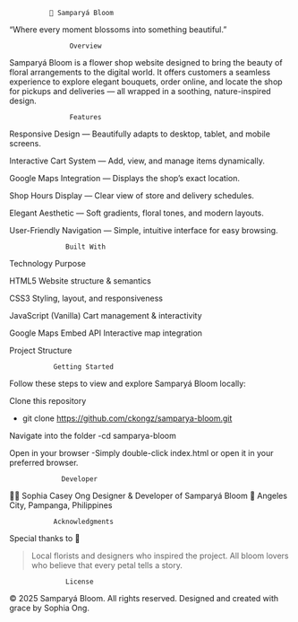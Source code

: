               🌷 Samparyá Bloom

“Where every moment blossoms into something beautiful.”


                   Overview

Samparyá Bloom is a flower shop website designed to bring the beauty of floral arrangements to the digital world.
It offers customers a seamless experience to explore elegant bouquets, order online, and locate the shop for pickups and deliveries — all wrapped in a soothing, nature-inspired design.

                   Features
                   
Responsive Design — Beautifully adapts to desktop, tablet, and mobile screens.

Interactive Cart System — Add, view, and manage items dynamically.

Google Maps Integration — Displays the shop’s exact location.

Shop Hours Display — Clear view of store and delivery schedules.

Elegant Aesthetic — Soft gradients, floral tones, and modern layouts.

User-Friendly Navigation — Simple, intuitive interface for easy browsing.

                  Built With

Technology	Purpose

HTML5	Website structure & semantics

CSS3	Styling, layout, and responsiveness

JavaScript (Vanilla)	Cart management & interactivity

Google Maps Embed API	Interactive map integration

Project Structure

               Getting Started

Follow these steps to view and explore Samparyá Bloom locally:

Clone this repository
- git clone https://github.com/ckongz/samparya-bloom.git

Navigate into the folder
-cd samparya-bloom

Open in your browser
-Simply double-click index.html or open it in your preferred browser.

                 Developer

👩‍💻 Sophia Casey Ong
Designer & Developer of Samparyá Bloom
📍 Angeles City, Pampanga, Philippines

               Acknowledgments
Special thanks to 🌺
> Local florists and designers who inspired the project.
> All bloom lovers who believe that every petal tells a story.

                  License
© 2025 Samparyá Bloom. All rights reserved.
Designed and created with grace by Sophia Ong.
